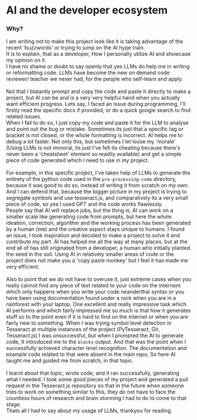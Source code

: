 # AI and the developer ecosystem  
### Why?  
I am writing not to make this project look like it is taking advantage of the recent 'buzzwords' or trying to jump on the AI hype train.  
It is to explain, that as a developer, How I personally utilize AI and showcase my opinion on it.  
I have no shame or doubt to say openly that yes LLMs do help me in writing or reformatting code.
LLMs have become the new on demand code reviewer/ teacher we never had, for the people who self-learn and apply.  <br>
<br>
Not that I blatantly prompt and copy the code and paste it directly to make a project, but AI can be and is a very very helpful hand when you actually want efficient progress.
Lets say, I faced an issue during programming, I'll firstly read the specific docs if provided, or do a quick google search to find related issues. <br> When I fail to do so, I just copy my code and paste it for the LLM to analyse and point out the bug or  mistake. Sometimes its just that a specific tag or bracket is not closed, or the whole formatting is incorrect. AI helps me to debug a lot faster.
Not only this, but sometimes I let loose my 'morale' (Using LLMs is not immoral, its just I've felt its cheating because there's never been a 'cheatsheet' element so readily available) and get a simple piece of code generated which I need to use in my project. <br>
<br>
For example, in this specific project, I've taken help of LLMs to generate the entirety of the python code used in the `pre-processing-code` directory, because it was good to do so, instead of writing it from scratch on my own. And I can defend that, because the bigger picture in my project is trying to segregate symbols and use tesseract.js, and comparatively its a very small piece of code, so yea I used GPT and the code works flawlessly.  
People say that AI will replace jobs, but the thing is, AI can work on a smaller scale like generating code from prompts, but here the whole ideation, correction, algorithm and the working process has been generated by a human (me) and the creative aspect stays unique to humans.
I found an issue, I took inspiration and decided to make a project to solve it and contribute my part.
AI has helped me all the way at many places, but at the end all of has still originated from a developer, a human who initially planted the seed in the soil.
Using AI in relatively smaller areas of code or the project does not make you a 'copy paste monkey' but I feel it has made me very efficient.  
<br>
Also to point that we do not have to overuse it, just extreme cases when you really cannot find any piece of text related to your code on the internent which only happens when you write your code neanderthal syntax or you have been using documentation found under a rock when you are in a rainforest with your laptop.
One excellent and really impressive task which AI performs and which fairly impressed me so much is that how it generates stuff so to the point even if it is hard to find on the internet or when you are fairly new to something.
When I was trying symbol level detection in Tesseract at multiple instances of the project (PyTesseract, GIr, Tesseract.js) I was unsuccessful, but when I prompted the AI to generate code, It introduced me to the `blocks` output. And that was the point when I successfully achieved character level recognition. The documentation and example code related to that were absent in the main repo, So here AI taught me and guided me from scratch, in that topic. 
<br>
<br>
I learnt about that topic, wrote code, and it ran successfully, generating what I needed. I took some good pieces of my project and generated a pull request in the Tesseract.js repository so that in the future when someone tries to work on something similar to this, they do not have to face the countless hours of research and brain storming I had to do to come to that stage. 
<br>
Thats all I had to say about my usage of LLMs, thankyou for reading.

